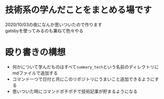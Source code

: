 # 技術系の学んだことをまとめる場です

2020/10/03の夜になんか思いついたので作ります  
gatsbyを使ってみるのも兼ねて色々やる  

# 殴り書きの構想

- 何かについて学んだものはすべて`summary_tech`という名前のディレクトリにmdファイルで追加する
- コマンド一つで日付と共にこのリポジトリにうまいこと追加できるようにする
- 思いついた時にコマンドポチポチで技術記事が貯まるようになる
